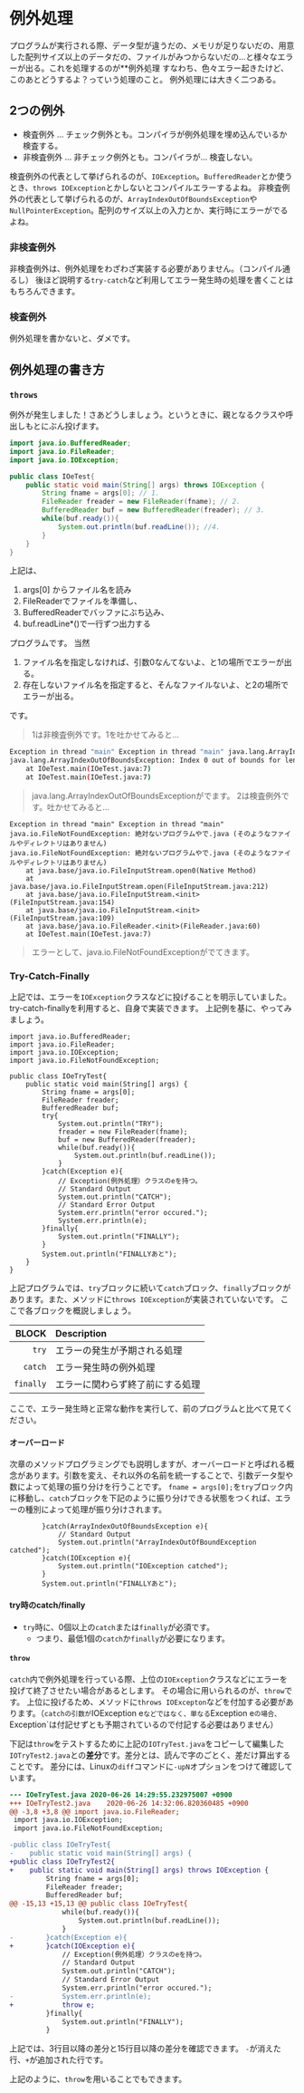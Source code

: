 # 例外処理
プログラムが実行される際、データ型が違うだの、メモリが足りないだの、用意した配列サイズ以上のデータだの、ファイルがみつからないだの…と様々なエラーが出る。これを処理するのが**例外処理
すなわち、色々エラー起きたけど、このあとどうするよ？っていう処理のこと。
例外処理には大きく二つある。


## 2つの例外

- 検査例外 ... チェック例外とも。コンパイラが例外処理を埋め込んでいるか検査する。
- 非検査例外 ... 非チェック例外とも。コンパイラが... 検査しない。


検査例外の代表として挙げられるのが、`IOException`。`BufferedReader`とか使うとき、`throws IOException`とかしないとコンパイルエラーするよね。
非検査例外の代表として挙げられるのが、`ArrayIndexOutOfBoundsException`や`NullPointerException`。配列のサイズ以上の入力とか、実行時にエラーがでるよね。

### 非検査例外

非検査例外は、例外処理をわざわざ実装する必要がありません。（コンパイル通るし）
後ほど説明する`try-catch`など利用してエラー発生時の処理を書くことはもちろんできます。

### 検査例外

例外処理を書かないと、ダメです。

## 例外処理の書き方

### `throws`

例外が発生しました！さあどうしましょう。というときに、親となるクラスや呼出しもとにぶん投げます。

```java
import java.io.BufferedReader;
import java.io.FileReader;
import java.io.IOException;

public class IOeTest{
    public static void main(String[] args) throws IOException {
        String fname = args[0]; // 1.
        FileReader freader = new FileReader(fname); // 2.
        BufferedReader buf = new BufferedReader(freader); // 3.
        while(buf.ready()){
            System.out.println(buf.readLine()); //4.
        }
    }
}
```

上記は、


1. args[0] からファイル名を読み
2. FileReaderでファイルを準備し、
3. BufferedReaderでバッファにぶち込み、
4. buf.readLine*()で一行ずつ出力する


プログラムです。
当然

1. ファイル名を指定しなければ、引数0なんてないよ、と1の場所でエラーが出る。
2.  存在しないファイル名を指定すると、そんなファイルないよ、と2の場所でエラーが出る。


です。


> 1は非検査例外です。1を吐かせてみると...

```bash
Exception in thread "main" Exception in thread "main" java.lang.ArrayIndexOutOfBoundsException: Index 0 out of bounds for length 0
java.lang.ArrayIndexOutOfBoundsException: Index 0 out of bounds for length 0
	at IOeTest.main(IOeTest.java:7)
	at IOeTest.main(IOeTest.java:7)
```


> java.lang.ArrayIndexOutOfBoundsExceptionがでます。
2は検査例外です。吐かせてみると...


```
Exception in thread "main" Exception in thread "main" java.io.FileNotFoundException: 絶対ないプログラムやで.java (そのようなファイルやディレクトリはありません)
java.io.FileNotFoundException: 絶対ないプログラムやで.java (そのようなファイルやディレクトリはありません)
	at java.base/java.io.FileInputStream.open0(Native Method)
	at java.base/java.io.FileInputStream.open(FileInputStream.java:212)
	at java.base/java.io.FileInputStream.<init>(FileInputStream.java:154)
	at java.base/java.io.FileInputStream.<init>(FileInputStream.java:109)
	at java.base/java.io.FileReader.<init>(FileReader.java:60)
	at IOeTest.main(IOeTest.java:7)
```
> エラーとして、java.io.FileNotFoundExceptionがでてきます。

### Try-Catch-Finally

上記では、エラーを`IOException`クラスなどに投げることを明示していました。
try-catch-finallyを利用すると、自身で実装できます。
上記例を基に、やってみましょう。
```
import java.io.BufferedReader;
import java.io.FileReader;
import java.io.IOException;
import java.io.FileNotFoundException;

public class IOeTryTest{
    public static void main(String[] args) {
        String fname = args[0];
        FileReader freader;
        BufferedReader buf;
        try{
            System.out.println("TRY");
            freader = new FileReader(fname);
            buf = new BufferedReader(freader);
            while(buf.ready()){
                System.out.println(buf.readLine());
            }
        }catch(Exception e){
            // Exception(例外処理）クラスのeを持つ。
            // Standard Output
            System.out.println("CATCH");
            // Standard Error Output
            System.err.println("error occured.");
            System.err.println(e);
        }finally{
            System.out.println("FINALLY");
        }
        System.out.println("FINALLYあと");
    }
}
```
上記プログラムでは、`try`ブロックに続いて`catch`ブロック、`finally`ブロックがあります。また、メソッドに`throws IOException`が実装されていないです。
ここで各ブロックを概説しましょう。

BLOCK|Description
-:|:-
`try` |エラーの発生が予期される処理
`catch`|エラー発生時の例外処理
`finally`|エラーに関わらず終了前にする処理

ここで、エラー発生時と正常な動作を実行して、前のプログラムと比べて見てください。

#### オーバーロード

次章のメソッドプログラミングでも説明しますが、オーバーロードと呼ばれる概念があります。引数を変え、それ以外の名前を統一することで、引数データ型や数によって処理の振り分けを行うことです。
`fname = args[0];`を`try`ブロック内に移動し、`catch`ブロックを下記のように振り分けできる状態をつくれば、エラーの種別によって処理が振り分けされます。

```
        }catch(ArrayIndexOutOfBoundsException e){
            // Standard Output
            System.out.println("ArrayIndexOutOfBoundException catched");
        }catch(IOException e){
            System.out.println("IOException catched");
        }
        System.out.println("FINALLYあと");
```

#### try時のcatch/finally

- `try`時に、0個以上の`catch`または`finally`が必須です。
  - つまり、最低1個の`catch`か`finally`が必要になります。

#### `throw`

`catch`内で例外処理を行っている際、上位の`IOException`クラスなどにエラーを投げて終了させたい場合があるとします。
その場合に用いられるのが、`throw`です。
上位に投げるため、メソッドに`throws IOExcepton`などを付加する必要があります。（`catchの引数が`IOException e`などではなく、単なる`Exception e`の場合、`Exception`は付記せずとも予期されているので付記する必要はありません）

下記は`throw`をテストするために上記の`IOTryTest.java`をコピーして編集した`IOTryTest2.java`との**差分**です。差分とは、読んで字のごとく、差だけ算出することです。
差分には、Linuxの`diff`コマンドに`-upN`オプションをつけて確認しています。

```diff
--- IOeTryTest.java	2020-06-26 14:29:55.232975007 +0900
+++ IOeTryTest2.java	2020-06-26 14:32:06.820360485 +0900
@@ -3,8 +3,8 @@ import java.io.FileReader;
 import java.io.IOException;
 import java.io.FileNotFoundException;

-public class IOeTryTest{
-    public static void main(String[] args) {
+public class IOeTryTest2{
+    public static void main(String[] args) throws IOException {
         String fname = args[0];
         FileReader freader;
         BufferedReader buf;
@@ -15,13 +15,13 @@ public class IOeTryTest{
             while(buf.ready()){
                 System.out.println(buf.readLine());
             }
-        }catch(Exception e){
+        }catch(IOException e){
             // Exception(例外処理）クラスのeを持つ。
             // Standard Output
             System.out.println("CATCH");
             // Standard Error Output
             System.err.println("error occured.");
-            System.err.println(e);
+            throw e;
         }finally{
             System.out.println("FINALLY");
         }
```

上記では、3行目以降の差分と15行目以降の差分を確認できます。
`-`が消えた行、`+`が追加された行です。

上記のように、`throw`を用いることでもできます。

